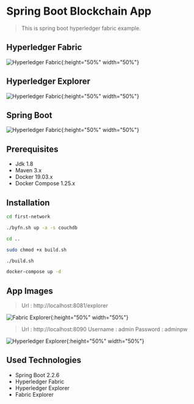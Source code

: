 # Spring Boot Blockchain App
> This is spring boot hyperledger fabric example.

## Hyperledger Fabric
![Hyperledger Fabric](https://github.com/susimsek/spring-boot-blockchain-app/blob/master/images/hyperledger-fabric-logo.png?raw=true){:height="50%" width="50%"}

## Hyperledger Explorer
![Hyperledger Fabric](https://github.com/susimsek/spring-boot-blockchain-app/blob/master/images/hyperledger-explorer-logo.png?raw=true){:height="50%" width="50%"}

## Spring Boot
![Hyperledger Fabric](https://github.com/susimsek/spring-boot-blockchain-app/blob/master/images/spring-boot-logo.png?raw=true){:height="50%" width="50%"}

## Prerequisites

* Jdk 1.8
* Maven 3.x
* Docker 19.03.x
* Docker Compose 1.25.x

## Installation

```sh
cd first-network
```

```sh
./byfn.sh up -a -s couchdb
```

```sh
cd ..
```

```sh
sudo chmod +x build.sh
```

```sh
./build.sh
```

```sh
docker-compose up -d
```


## App Images

> Url : http://localhost:8081/explorer

![Fabric Explorer](https://github.com/susimsek/spring-boot-blockchain-app/blob/master/images/fabric-explorer.png?raw=true){:height="50%" width="50%"}

> Url : http://localhost:8090
> Username : admin
> Password : adminpw

![Hyperledger Explorer](https://github.com/susimsek/spring-boot-blockchain-app/blob/master/images/hyperdger-explorer.png?raw=true){:height="50%" width="50%"}


## Used Technologies

* Spring Boot 2.2.6
* Hyperledger Fabric
* Hyperledger Explorer
* Fabric Explorer

